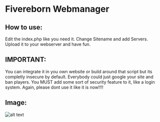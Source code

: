 Fivereborn Webmanager
==============

How to use:
--------------

Edit the index.php like you need it. Change Sitename and add Servers. Upload it to your webserver and have fun.


IMPORTANT:
--------------

You can integrate it in you own website or build around that script but its completly insecure by default. Everybody could just google your site and ban players. You MUST add some sort of security feature to it, like a login system.
Again, please dont use it like it is now!!!!


Image:
--------------
![alt text](http://puu.sh/syhUW/723d990e43.png "Working Interface")